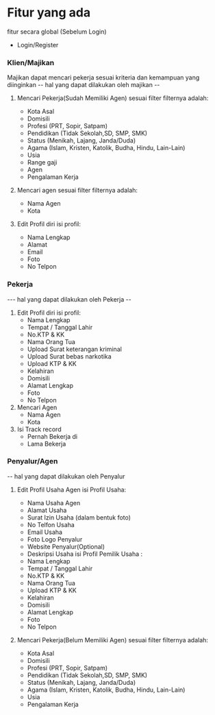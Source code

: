 # **Fitur yang ada**

fitur secara global (Sebelum Login)
   - Login/Register

### Klien/Majikan
Majikan dapat mencari pekerja sesuai kriteria dan kemampuan yang diinginkan
-- hal yang dapat dilakukan oleh majikan --
1. Mencari Pekerja(Sudah Memiliki Agen) sesuai filter
   filternya adalah:
   - Kota Asal
   - Domisili
   - Profesi (PRT, Sopir, Satpam)
   - Pendidikan (Tidak Sekolah,SD, SMP, SMK)
   - Status (Menikah, Lajang, Janda/Duda)
   - Agama (Islam, Kristen, Katolik, Budha, Hindu, Lain-Lain)
   - Usia
   - Range gaji
   - Agen
   - Pengalaman Kerja
   
2. Mencari agen sesuai filter
   filternya adalah:
      - Nama Agen
      - Kota
3. Edit Profil diri
  isi profil:
     - Nama Lengkap
     - Alamat
     - Email
     - Foto
     - No Telpon
     
     
### Pekerja
--- hal yang dapat dilakukan oleh Pekerja --
1. Edit Profil diri
  isi profil:
     - Nama Lengkap
     - Tempat / Tanggal Lahir
     - No.KTP & KK
     - Nama Orang Tua
     - Upload Surat keterangan kriminal
     - Upload Surat bebas narkotika
     - Upload KTP & KK
     - Kelahiran
     - Domisili
     - Alamat Lengkap
     - Foto
     - No Telpon
2. Mencari Agen
     - Nama Agen
     - Kota
3. Isi Track record
     - Pernah Bekerja di
     - Lama Bekerja


### Penyalur/Agen
-- hal yang dapat dilakukan oleh Penyalur
1. Edit Profil Usaha Agen
   isi Profil Usaha:
      - Nama Usaha Agen
      - Alamat Usaha
      - Surat Izin Usaha (dalam bentuk foto)
      - No Telfon Usaha
      - Email Usaha
      - Foto Logo Penyalur
      - Website Penyalur(Optional)
      - Deskripsi Usaha
   isi Profil Pemilik Usaha :
     - Nama Lengkap
     - Tempat / Tanggal Lahir
     - No.KTP & KK
     - Nama Orang Tua
     - Upload KTP & KK
     - Kelahiran
     - Domisili
     - Alamat Lengkap
     - Foto
     - No Telpon

2. Mencari Pekerja(Belum Memiliki Agen) sesuai filter
   filternya adalah:
   - Kota Asal
   - Domisili
   - Profesi (PRT, Sopir, Satpam)
   - Pendidikan (Tidak Sekolah,SD, SMP, SMK)
   - Status (Menikah, Lajang, Janda/Duda)
   - Agama (Islam, Kristen, Katolik, Budha, Hindu, Lain-Lain)
   - Usia
   - Pengalaman Kerja

